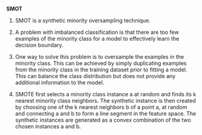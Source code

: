 **SMOT**


1. SMOT is a synthetic minority oversampling technique.

2. A problem with imbalanced classification is that there are too few examples of the minority class for a model to effectively learn the decision boundary.

3. One way to solve this problem is to oversample the examples in the minority class. This can be achieved by simply duplicating examples from the minority class in the training dataset prior to fitting a model. This can balance the class distribution but does not provide any additional information to the model.

4. SMOTE first selects a minority class instance a at random and finds its k nearest minority class neighbors. The synthetic instance is then created by choosing one of the k nearest neighbors b of a point a, at random and connecting a and b to form a line segment in the feature space. The synthetic instances are generated as a convex combination of the two chosen instances a and b.
